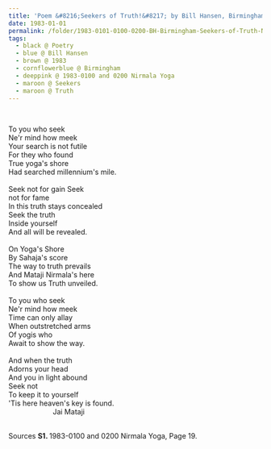 ```yaml
---
title: 'Poem &#8216;Seekers of Truth!&#8217; by Bill Hansen, Birmingham from 1983-0100 and 0200 Nirmala Yoga, Page 19'
date: 1983-01-01
permalink: /folder/1983-0101-0100-0200-BH-Birmingham-Seekers-of-Truth-NY
tags:
  - black @ Poetry
  - blue @ Bill Hansen
  - brown @ 1983
  - cornflowerblue @ Birmingham
  - deeppink @ 1983-0100 and 0200 Nirmala Yoga
  - maroon @ Seekers
  - maroon @ Truth
---
```


<br>

<p>
To you who seek<br>
Ne'r mind how meek<br>
Your search is not futile<br>
For they who found<br>
True yoga's shore<br>
Had searched millennium's mile.<br>
<br>
Seek not for gain Seek<br>
not for fame<br>
In this truth stays concealed<br>
Seek the truth<br>
Inside yourself<br>
And all will be revealed.<br>
<br>
On Yoga's Shore<br>
By Sahaja's score<br>
The way to truth prevails<br>
And Mataji Nirmala's here<br>
To show us Truth unveiled.<br>
<br>
To you who seek<br>
Ne'r mind how meek<br>
Time can only allay<br>
When outstretched arms<br>
Of yogis who<br>
Await to show the way.<br>
<br>
And when the truth<br>
Adorns your head<br>
And you in light abound<br>
Seek not<br>
To keep it to yourself<br>
'Tis here heaven's key is found.<br>
&emsp;&emsp;&emsp;&emsp;&emsp;&emsp; Jai Mataji<br>
</p>

<br>

<wave-list>
<list-title color="DarkSeaGreen" width="40">Sources</list-title>
  <list-item color="BlanchedAlmond"  width="280"><b>S1. </b>1983-0100 and 0200 Nirmala Yoga, Page 19.</list-item>
</wave-list>